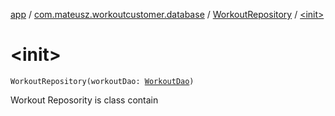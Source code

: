 [app](../../index.md) / [com.mateusz.workoutcustomer.database](../index.md) / [WorkoutRepository](index.md) / [&lt;init&gt;](./-init-.md)

# &lt;init&gt;

`WorkoutRepository(workoutDao: `[`WorkoutDao`](../-workout-dao/index.md)`)`

Workout Reposority is class contain

